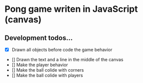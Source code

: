 # Pong game writen in JavaScript (canvas)


## Development todos...

- [x] Drawn all objects before code the game behavior
- [] Drawn the text and a line in the middle of the canvas
- [] Make the player behavior
- [] Make the ball colide with corners
- [] Make the ball colide with players
